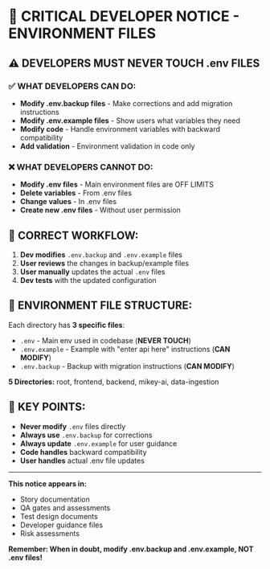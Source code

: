 # 🚨 CRITICAL DEVELOPER NOTICE - ENVIRONMENT FILES

## ⚠️ **DEVELOPERS MUST NEVER TOUCH .env FILES**

### ✅ **WHAT DEVELOPERS CAN DO:**
- **Modify .env.backup files** - Make corrections and add migration instructions
- **Modify .env.example files** - Show users what variables they need  
- **Modify code** - Handle environment variables with backward compatibility
- **Add validation** - Environment validation in code only

### ❌ **WHAT DEVELOPERS CANNOT DO:**
- **Modify .env files** - Main environment files are OFF LIMITS
- **Delete variables** - From .env files
- **Change values** - In .env files
- **Create new .env files** - Without user permission

## 🔄 **CORRECT WORKFLOW:**

1. **Dev modifies** `.env.backup` and `.env.example` files
2. **User reviews** the changes in backup/example files  
3. **User manually** updates the actual `.env` files
4. **Dev tests** with the updated configuration

## 📁 **ENVIRONMENT FILE STRUCTURE:**

Each directory has **3 specific files**:
- `.env` - Main env used in codebase (**NEVER TOUCH**)
- `.env.example` - Example with "enter api here" instructions (**CAN MODIFY**)
- `.env.backup` - Backup with migration instructions (**CAN MODIFY**)

**5 Directories:** root, frontend, backend, mikey-ai, data-ingestion

## 🎯 **KEY POINTS:**

- **Never modify** `.env` files directly
- **Always use** `.env.backup` for corrections
- **Always update** `.env.example` for user guidance
- **Code handles** backward compatibility
- **User handles** actual .env file updates

---

**This notice appears in:**
- Story documentation
- QA gates and assessments  
- Test design documents
- Developer guidance files
- Risk assessments

**Remember: When in doubt, modify .env.backup and .env.example, NOT .env files!**
